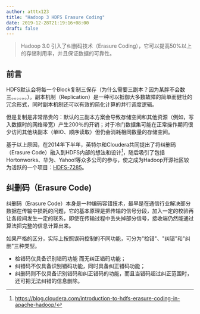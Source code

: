 ```yaml
---
author: atttx123
title: "Hadoop 3 HDFS Erasure Coding"
date: 2019-12-28T21:19:16+08:00
draft: false
---
```


> Hadoop 3.0 引入了纠删码技术（Erasure Coding），它可以提高50%以上的存储利用率，并且保证数据的可靠性。

<!--more-->

## 前言

HDFS默认会将每一个Block复制三保存（为什么需要三副本？因为某胖不会数三。。。。。。）。副本机制（Replication）是一种可以抵御大多数故障的简单而健壮的冗余形式，同时副本机制还可以有效的简化计算的并行调度逻辑。

但是复制是非常昂贵的：默认的三副本方案会导致存储空间和其他资源（例如，写入数据时的网络带宽）产生200％的开销；对于冷门数据集可能在正常操作期间很少访问其他块副本（单IO、顺序读取）但仍会消耗相同数量的存储空间。

基于以上原因，在2014年下半年，英特尔和Cloudera共同提出了将纠删码（Erasure Code）融入到HDFS内部的想法和设计[^1]，随后吸引了包括Hortonworks、华为、Yahoo!等众多公司的参与，使之成为Hadoop开源社区较为活跃的一个项目：[HDFS-7285](https://issues.apache.org/jira/browse/HDFS-7285)。

[^1]:https://blog.cloudera.com/introduction-to-hdfs-erasure-coding-in-apache-hadoop/

## 纠删码（Erasure Code)

纠删码（Erasure Code）本身是一种编码容错技术，最早是在通信行业解决部分数据在传输中损耗的问题，它的基本原理是把传输的信号分段，加入一定的校验再让各段间发生一定的联系，即使在传输过程中丢失掉部分信号，接收端仍然能通过算法把完整的信息计算出来。

如果严格的区分，实际上按照误码控制的不同功能，可分为"检错"、"纠错"和"纠删"三种类型。

* 检错码仅具备识别错码功能 而无纠正错码功能；
* 纠错码不仅具备识别错码功能，同时具备纠正错码功能；
* 纠删码则不仅具备识别错码和纠正错码的功能，而且当错码超过纠正范围时，还可把无法纠错的信息删除。

